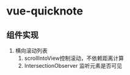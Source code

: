 # vue-quicknote

## 组件实现
1. 横向滚动列表
   1. scrollIntoView控制滚动，不依赖距离计算
   2. IntersectionObserver 监听元素是否可见
